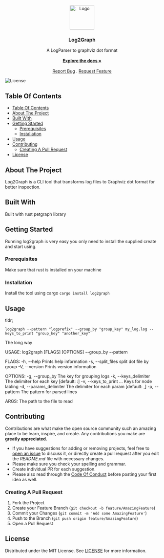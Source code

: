 <br/>
<p align="center">
  <a href="https://github.com/bitton-yehonatan/log2graph">
    <img src="https://cdn-icons-png.flaticon.com/512/2165/2165676.png" alt="Logo" width="80" height="80">
  </a>

  <h3 align="center">Log2Graph</h3>

  <p align="center">
    A LogParser to graphviz dot format
    <br/>
    <br/>
    <a href="https://github.com/bitton-yehonatan/log2graph"><strong>Explore the docs »</strong></a>
    <br/>
    <br/>
    <a href="https://github.com/bitton-yehonatan/log2graph/issues">Report Bug</a>
    .
    <a href="https://github.com/bitton-yehonatan/log2graph/issues">Request Feature</a>
  </p>
</p>

![License](https://img.shields.io/github/license/bitton-yehonatan/log2graph) 

## Table Of Contents

- [Table Of Contents](#table-of-contents)
- [About The Project](#about-the-project)
- [Built With](#built-with)
- [Getting Started](#getting-started)
  - [Prerequisites](#prerequisites)
  - [Installation](#installation)
- [Usage](#usage)
- [Contributing](#contributing)
  - [Creating A Pull Request](#creating-a-pull-request)
- [License](#license)

## About The Project

Log2Graph is a CLI tool that transforms log files to Graphviz dot format for better inspection.

## Built With

Built with rust petgraph library

## Getting Started

Running log2graph is very easy you only need to install the supplied create and start using.

### Prerequisites

Make sure that rust is installed on your machine

### Installation

Install the tool using cargo
`cargo install log2graph`

## Usage

tldr;

`log2graph --pattern "logprefix" --group_by "group_key" my_log.log --keys_to_print "group_key" "another_key"`


The long way

USAGE:
    log2graph [FLAGS] [OPTIONS] <path> --group_by <group-by> --pattern <pattern>

FLAGS:
    -h, --help           Prints help information
    -s, --split_files    split dot file by group
    -V, --version        Prints version information

OPTIONS:
    -g, --group_by <group-by>                    The key for grouping logs
    -k, --keys_delimiter <keys-delimiter>        The delimiter for each key [default: :]
    -v, --keys_to_print <keys-to-print>...       Keys for node labling
    -d, --params_delimiter <params-delimiter>    The delimiter for each param [default: ,]
    -p, --pattern <pattern>                      The pattern for parsed lines

ARGS:
    <path>    The path to the file to read

## Contributing

Contributions are what make the open source community such an amazing place to be learn, inspire, and create. Any contributions you make are **greatly appreciated**.
* If you have suggestions for adding or removing projects, feel free to [open an issue](https://github.com/bitton-yehonatan/log2graph/issues/new) to discuss it, or directly create a pull request after you edit the *README.md* file with necessary changes.
* Please make sure you check your spelling and grammar.
* Create individual PR for each suggestion.
* Please also read through the [Code Of Conduct](https://github.com/bitton-yehonatan/log2graph/blob/main/CODE_OF_CONDUCT.md) before posting your first idea as well.

### Creating A Pull Request

1. Fork the Project
2. Create your Feature Branch (`git checkout -b feature/AmazingFeature`)
3. Commit your Changes (`git commit -m 'Add some AmazingFeature'`)
4. Push to the Branch (`git push origin feature/AmazingFeature`)
5. Open a Pull Request

## License

Distributed under the MIT License. See [LICENSE](https://github.com/bitton-yehonatan/log2graph/blob/main/LICENSE.md) for more information.
